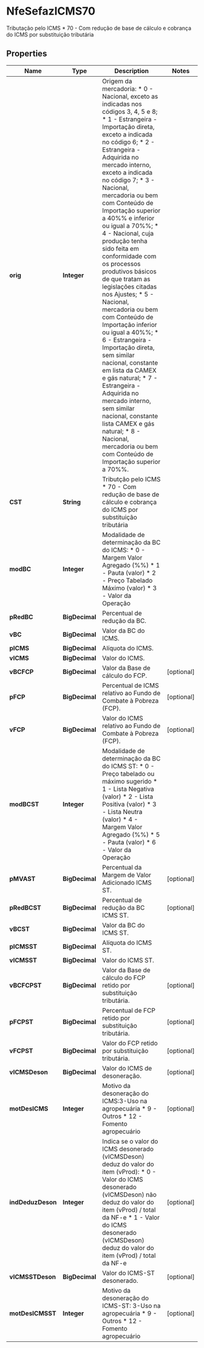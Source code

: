 

# NfeSefazICMS70

Tributação pelo ICMS  * 70 - Com redução de base de cálculo e cobrança do ICMS por substituição tributária

## Properties

| Name | Type | Description | Notes |
|------------ | ------------- | ------------- | -------------|
|**orig** | **Integer** | Origem da mercadoria:  * 0 - Nacional, exceto as indicadas nos códigos 3, 4, 5 e 8;  * 1 - Estrangeira - Importação direta, exceto a indicada no código 6;  * 2 - Estrangeira - Adquirida no mercado interno, exceto a indicada no código 7;  * 3 - Nacional, mercadoria ou bem com Conteúdo de Importação superior a 40%% e inferior ou igual a 70%%;  * 4 - Nacional, cuja produção tenha sido feita em conformidade com os processos produtivos básicos de que tratam as legislações citadas nos Ajustes;  * 5 - Nacional, mercadoria ou bem com Conteúdo de Importação inferior ou igual a 40%%;  * 6 - Estrangeira - Importação direta, sem similar nacional, constante em lista da CAMEX e gás natural;  * 7 - Estrangeira - Adquirida no mercado interno, sem similar nacional, constante lista CAMEX e gás natural;  * 8 - Nacional, mercadoria ou bem com Conteúdo de Importação superior a 70%%. |  |
|**CST** | **String** | Tributção pelo ICMS  * 70 - Com redução de base de cálculo e cobrança do ICMS por substituição tributária |  |
|**modBC** | **Integer** | Modalidade de determinação da BC do ICMS:  * 0 - Margem Valor Agregado (%%)  * 1 - Pauta (valor)  * 2 - Preço Tabelado Máximo (valor)  * 3 - Valor da Operação |  |
|**pRedBC** | **BigDecimal** | Percentual de redução da BC. |  |
|**vBC** | **BigDecimal** | Valor da BC do ICMS. |  |
|**pICMS** | **BigDecimal** | Alíquota do ICMS. |  |
|**vICMS** | **BigDecimal** | Valor do ICMS. |  |
|**vBCFCP** | **BigDecimal** | Valor da Base de cálculo do FCP. |  [optional] |
|**pFCP** | **BigDecimal** | Percentual de ICMS relativo ao Fundo de Combate à Pobreza (FCP). |  [optional] |
|**vFCP** | **BigDecimal** | Valor do ICMS relativo ao Fundo de Combate à Pobreza (FCP). |  [optional] |
|**modBCST** | **Integer** | Modalidade de determinação da BC do ICMS ST:  * 0 - Preço tabelado ou máximo  sugerido  * 1 - Lista Negativa (valor)  * 2 - Lista Positiva (valor)  * 3 - Lista Neutra (valor)  * 4 - Margem Valor Agregado (%%)  * 5 - Pauta (valor)  * 6 - Valor da Operação |  |
|**pMVAST** | **BigDecimal** | Percentual da Margem de Valor Adicionado ICMS ST. |  [optional] |
|**pRedBCST** | **BigDecimal** | Percentual de redução da BC ICMS ST. |  [optional] |
|**vBCST** | **BigDecimal** | Valor da BC do ICMS ST. |  |
|**pICMSST** | **BigDecimal** | Alíquota do ICMS ST. |  |
|**vICMSST** | **BigDecimal** | Valor do ICMS ST. |  |
|**vBCFCPST** | **BigDecimal** | Valor da Base de cálculo do FCP retido por substituição tributária. |  [optional] |
|**pFCPST** | **BigDecimal** | Percentual de FCP retido por substituição tributária. |  [optional] |
|**vFCPST** | **BigDecimal** | Valor do FCP retido por substituição tributária. |  [optional] |
|**vICMSDeson** | **BigDecimal** | Valor do ICMS de desoneração. |  [optional] |
|**motDesICMS** | **Integer** | Motivo da desoneração do ICMS:3-Uso na agropecuária  * 9 - Outros  * 12 - Fomento agropecuário |  [optional] |
|**indDeduzDeson** | **Integer** | Indica se o valor do ICMS desonerado (vICMSDeson) deduz do valor do item (vProd):  * 0 - Valor do ICMS desonerado (vICMSDeson) não deduz do valor do item (vProd) / total da NF-e  * 1 - Valor do ICMS desonerado (vICMSDeson) deduz do valor do item (vProd) / total da NF-e |  [optional] |
|**vICMSSTDeson** | **BigDecimal** | Valor do ICMS-ST desonerado. |  [optional] |
|**motDesICMSST** | **Integer** | Motivo da desoneração do ICMS-ST: 3-Uso na agropecuária  * 9 - Outros  * 12 - Fomento agropecuário |  [optional] |



